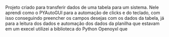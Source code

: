 Projeto criado para transferir dados de uma tabela para um sistema. Nele aprendi como o PYAutoGUI para a automação de clicks e do teclado, com isso conseguindo preencher os campos desejas com os dados da tabela, já para a leitura dos dados e automação dos dados da planilha que estavam em um execel utilizei a biblioteca do Python Openoyxl que  
